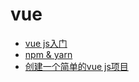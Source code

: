 # vue


* [vue js入门](https://github.com/qiujiahong/vueDemo)
* [npm & yarn](docs/npm_yarn.md)
* [创建一个简单的vue js项目](docs/create_vue.md)

